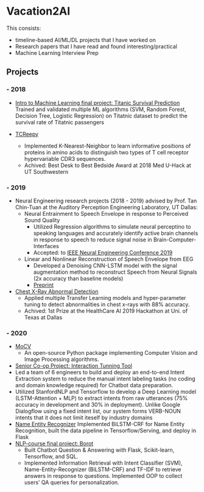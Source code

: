 # Vacation2AI
This consists:
* timeline-based AI/ML/DL projects that I have worked on
* Research papers that I have read and found interesting/practical
* Machine Learning Interview Prep

## Projects
### - 2018
- [Intro to Machine Learning final project: Titanic Survival Prediction](https://github.com/quocdat32461997/Vacation2AI/blob/master/others/titanic_survival_rate_prediction.pdf) Trained and validated multiple ML algorithms (SVM, Random Forest, Decision Tree, Logistic Regression) on Titatnic dataset to predict the survival rate of Titatnic passengers

- [TCReepy](https://github.com/NCBI-Hackathons/TCRecePy)
  - Implemented K-Nearest-Neighbor to learn informative positions of proteins in amino acids to distinguish two types of T cell receptor hypervariable CDR3 sequences.
  - Achived: Best Desk to Best Bedside Award at 2018 Med U-Hack at UT Southwestern
  
### - 2019
- Neural Engineering research projects (2018 - 2019) advised by Prof. Tan Chin-Tuan at the Auditory Perception Engineering Laboratory, UT Dallas:
  - Neural Entrainment to Speech Envelope in response to Perceived Sound Quality
    - Utilized Regression algorithms to simulate neural perceptino to speaking languages and accurately identify active brain channels in response to speech to reduce signal noise in Brain-Computer-Interfaces
    - Accepted: to [IEEE Neural Engineering Conference 2019](https://ieeexplore.ieee.org/abstract/document/8717078/)
  - Linear and Nonlinear Reconstruction of Speech Envelope from EEG
    - Developed a Denoising CNN-LSTM model with the signal augmentation method to reconstruct Speech from Neural Signals (2x accuracy than baseline models)
    - [Preprint](https://quocdat32461997.github.io/assets/linear_and_nonlinear_reconstruction_of_speech_envelope_from_eeg.pdf)
- [Chest X-Ray Abnormal Detection](https://github.com/quocdat32461997/HealthCareAI_2019)
  - Applied multiple Transfer Learning models and hyper-parameter tuning to detect abnormalities in chest x-rays with 88% accuracy.
  - Achived: 1st Prize at the HealthCare AI 2019 Hackathon at Uni. of Texas at Dallas

### - 2020
- [MoCV](https://pypi.org/project/MoCV/)
  - An open-source Python package implementing Computer Vision and Image Processing algorithms.
 - [Senior Co-op Project: Interaction Tunning Tool](https://quocdat32461997.github.io/2020/05/05/interaction-tuning-tool-the-end_to_end-deep-learning_system-for-intent-detection.html)
  - Led a team of 6 engineers to build and deploy an end-to-end Intent Extraction system to reduce the manual intent labeling tasks (no coding and domain knowledge required) for Chatbot data preparation.
  - Utilized StanfordNLP and Tensorflow to develop a Deep Learning model (LSTM-Attention + MLP) to extract intents from raw utterances (75% accuracy in development and 30% in deployment). Unlike Google Dialogflow using a fixed intent list, our system forms VERB-NOUN intents that it does not limit iteself by industry domains
- [Name Entity Recognizer](https://github.com/quocdat32461997/NER) Implemented BiLSTM-CRF for Name Entity Recognition, built the data pipeline in Tensorflow/Serving, and deploy in Flask
- [NLP-course final project: Borot](https://github.com/quocdat32461997/borot)
  -	Built Chatbot Question & Answering with Flask, Scikit-learn, Tensorflow, and SQL.
  - Implemented Information Retrieval with Intent Classifier (SVM), Name-Entity-Recognizer (BiLSTM-CRF) and TF-IDF to retrieve answers in response to questions. Implemented OOP to collect users’ QA queries for personalization.
